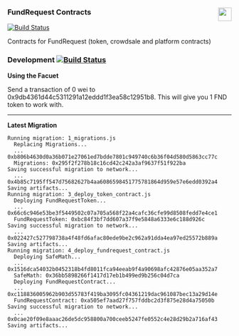 ### FundRequest Contracts<img align="right" src="https://fundrequest.io/assets/img/logo.png" height="30px" />

[![Build Status](https://travis-ci.org/FundRequest/contracts.svg?branch=master)](https://travis-ci.org/FundRequest/contracts)

Contracts for FundRequest (token, crowdsale and platform contracts)


### Development [![Build Status](https://travis-ci.org/FundRequest/contracts.svg?branch=develop)](https://travis-ci.org/FundRequest/contracts)

**Using the Facuet**

Send a transaction of 0 wei to 0x9db4361d44c5311291a12eddd1f3ea58c12951b8. This will give you 1 FND token to work with. 


---

**Latest Migration**


```
Running migration: 1_migrations.js
  Replacing Migrations...
  ... 0xb806b4630d0a36b071e27061ed7bdde7801c949740c6b36f04d580d5863cc77c
  Migrations: 0x295f2f278b18c16cd42c242a3af9637f51f922ba
Saving successful migration to network...
  ... 0x4b85c7195ff547d75682627b4aa6086598451775781864d959e57e6edd0392a4
Saving artifacts...
Running migration: 3_deploy_token_contract.js
  Deploying FundRequestToken...
  ... 0x66c6c946e53be3f5449502c07a705a568f22a4cafc36cfe99d8508fedd7e4ce1
  FundRequestToken: 0xbc84f3bf7dd607a37f9e5848a6333e6c188d926c
Saving successful migration to network...
  ... 0x022427c527798738a4f48fd6afac80ede9be2c962a91dda4ea97ed25572b889a
Saving artifacts...
Running migration: 4_deploy_fundrequest_contract.js
  Deploying SafeMath...
  ... 0x1516dca54032b0452318b4fd8011fca94eeab9f4a90698afc42876e05aa352a7
  SafeMath: 0x36bb5898266f1417d17eb1b499ed9b256c04d7ca
  Deploying FundRequestContract...
  ... 0xc118836005962b903d55783f419ba3095fc04361219dac961087bec13a29d14e
  FundRequestContract: 0xa505ef7aad27f757fddbc2d3f875e28d4a75050b
Saving successful migration to network...
  ... 0x0cae20f09e8aaac26de5dc958800a700ceeb5247fe0552c4e28d29b2a716af43
Saving artifacts...
```

